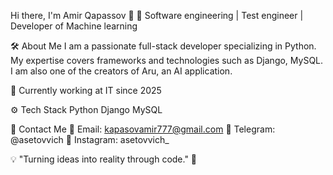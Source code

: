 Hi there, I'm Amir Qapassov 👋
🔹 Software engineering | Test engineer | Developer of Machine learning

🛠️ About Me
I am a passionate full-stack developer specializing in Python. My expertise covers frameworks and technologies such as Django, MySQL. I am also one of the creators of Aru, an AI application.

🚀 Currently working at IT since 2025


⚙️ Tech Stack
Python Django MySQL

📡 Contact Me
📩 Email: kapasovamir777@gmail.com
📱 Telegram: @asetovvich
📸 Instagram: asetovvich_

💡 "Turning ideas into reality through code." 🚀
